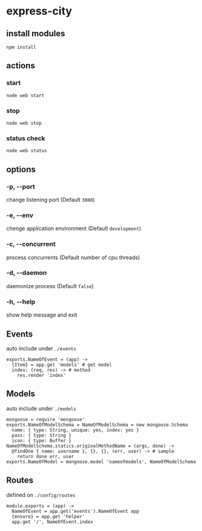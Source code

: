# express-city

## install modules

`npm install`

## actions

### start

`node web start`

### stop

`node web stop`

### status check

`node web status`

## options

### -p, --port
change listening port (Default `3000`)

### -e, --env
chenge application environment (Default `development`)

### -c, --concurrent
process concurrents (Default number of cpu threads)

### -d, --daemon
daemonize process (Default `false`)

### -h, --help
show help message and exit

## Events

auto include under `./events`

```
exports.NameOfEvent = (app) ->
  {Item} = app.get 'models' # get model
  index: (req, res) -> # method
    res.render 'index'
```

## Models

auto include under `./models`

```
mongoose = require 'mongoose'
exports.NameOfModelSchema = NameOfModelSchema = new mongoose.Schema
  name: { type: String, unique: yes, index: yes }
  pass: { type: String }
  icon: { type: Buffer }
NameOfModelSchema.statics.originalMethodName = (args, done) ->
  @findOne { name: username }, {}, {}, (err, user) -> # sample
    return done err, user
exports.NameOfModel = mongoose.model 'nameofmodels', NameOfModelSchema
```

## Routes

defined on `./config/routes`

```
module.exports = (app) ->
  NameOfEvent = app.get('events').NameOfEvent app
  {ensure} = app.get 'helper'
  app.get '/', NameOfEvent.index
```
